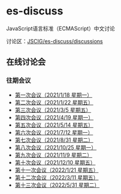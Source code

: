 # es-discuss
JavaScript语言标准（ECMAScript）中文讨论

讨论区：[JSCIG/es-discuss/discussions](https://github.com/JSCIG/es-discuss/discussions)

## 在线讨论会

### 往期会议

- [第一次会议（2021/1/18 星期一）](https://github.com/JSCIG/es-discuss/issues/22)
- [第二次会议（2021/1/22 星期五）](https://github.com/JSCIG/es-discuss/issues/23)
- [第三次会议（2021/3/5 星期五）](https://github.com/JSCIG/es-discuss/issues/26)
- [第四次会议（2021/4/19 星期一）](https://github.com/JSCIG/es-discuss/issues/28)
- [第五次会议（2021/5/14 星期五）](https://github.com/JSCIG/es-discuss/issues/30)
- [第六次会议（2021/7/12 星期一）](https://github.com/JSCIG/es-discuss/issues/31)
- [第七次会议（2021/8/31 星期二）](https://github.com/JSCIG/es-discuss/issues/32)
- [第八次会议（2021/10/25 星期一）](https://github.com/JSCIG/es-discuss/issues/34)
- [第九次会议（2021/11/9 星期二）](https://github.com/JSCIG/es-discuss/issues/35)
- [第十次会议（2021/12/10 星期五）](https://github.com/JSCIG/es-discuss/issues/39)
- [第十一次会议（2022/1/21 星期五）](https://github.com/JSCIG/es-discuss/issues/40)
- [第十二次会议（2022/3/11 星期五）](https://github.com/JSCIG/es-discuss/issues/41)
- [第十三次会议（2022/5/31 星期二）](https://github.com/JSCIG/es-discuss/issues/43)
